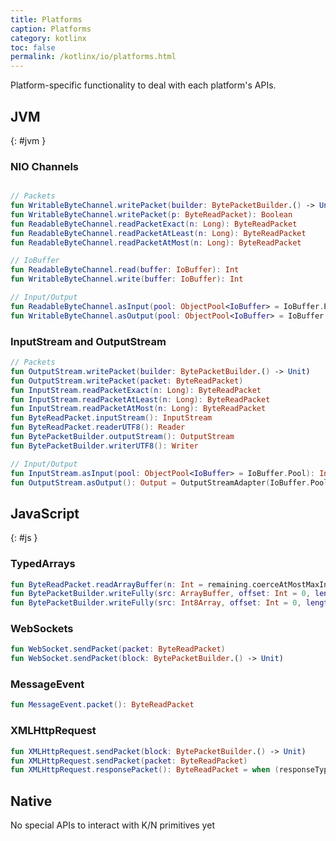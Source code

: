 ```yaml
---
title: Platforms
caption: Platforms
category: kotlinx
toc: false
permalink: /kotlinx/io/platforms.html
---
```


Platform-specific functionality to deal with each platform's APIs.

## JVM
{: #jvm }

### NIO Channels

```kotlin

// Packets
fun WritableByteChannel.writePacket(builder: BytePacketBuilder.() -> Unit): ByteReadPacket?
fun WritableByteChannel.writePacket(p: ByteReadPacket): Boolean
fun ReadableByteChannel.readPacketExact(n: Long): ByteReadPacket
fun ReadableByteChannel.readPacketAtLeast(n: Long): ByteReadPacket
fun ReadableByteChannel.readPacketAtMost(n: Long): ByteReadPacket

// IoBuffer
fun ReadableByteChannel.read(buffer: IoBuffer): Int
fun WritableByteChannel.write(buffer: IoBuffer): Int

// Input/Output
fun ReadableByteChannel.asInput(pool: ObjectPool<IoBuffer> = IoBuffer.Pool): Input = ChannelAsInput(this, pool)
fun WritableByteChannel.asOutput(pool: ObjectPool<IoBuffer> = IoBuffer.Pool): Output = ChannelAsOutput(pool, this)
```

### InputStream and OutputStream

```kotlin
// Packets
fun OutputStream.writePacket(builder: BytePacketBuilder.() -> Unit)
fun OutputStream.writePacket(packet: ByteReadPacket)
fun InputStream.readPacketExact(n: Long): ByteReadPacket
fun InputStream.readPacketAtLeast(n: Long): ByteReadPacket
fun InputStream.readPacketAtMost(n: Long): ByteReadPacket
fun ByteReadPacket.inputStream(): InputStream
fun ByteReadPacket.readerUTF8(): Reader
fun BytePacketBuilder.outputStream(): OutputStream
fun BytePacketBuilder.writerUTF8(): Writer

// Input/Output
fun InputStream.asInput(pool: ObjectPool<IoBuffer> = IoBuffer.Pool): Input = InputStreamAsInput(this, pool)
fun OutputStream.asOutput(): Output = OutputStreamAdapter(IoBuffer.Pool, this)
```

## JavaScript
{: #js }

### TypedArrays

```kotlin
fun ByteReadPacket.readArrayBuffer(n: Int = remaining.coerceAtMostMaxInt()): ArrayBuffer
fun BytePacketBuilder.writeFully(src: ArrayBuffer, offset: Int = 0, length: Int = src.byteLength - offset)
fun BytePacketBuilder.writeFully(src: Int8Array, offset: Int = 0, length: Int = src.length - offset)
```

### WebSockets

```kotlin
fun WebSocket.sendPacket(packet: ByteReadPacket)
fun WebSocket.sendPacket(block: BytePacketBuilder.() -> Unit)
```

### MessageEvent

```kotlin
fun MessageEvent.packet(): ByteReadPacket
```

### XMLHttpRequest

```kotlin
fun XMLHttpRequest.sendPacket(block: BytePacketBuilder.() -> Unit)
fun XMLHttpRequest.sendPacket(packet: ByteReadPacket)
fun XMLHttpRequest.responsePacket(): ByteReadPacket = when (responseType)
```

## Native

No special APIs to interact with K/N primitives yet


